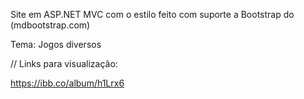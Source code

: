 Site em ASP.NET MVC com o estilo feito com suporte a Bootstrap do (mdbootstrap.com)

Tema: Jogos diversos

// Links para visualização:

https://ibb.co/album/h1Lrx6
